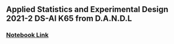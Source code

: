 ## Applied Statistics and Experimental Design 2021-2 DS-AI K65 from D.A.N.D.L



### [Notebook Link](https://colab.research.google.com/drive/1ngcpd2xAIe-L2k_69clSW4wRNpVoIxif?usp=sharing)
